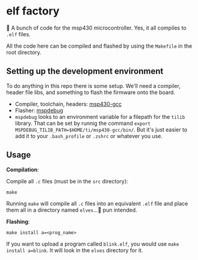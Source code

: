 # elf factory

🧝 A bunch of code for the msp430 microcontroller. Yes, it all compiles to `.elf` files.

All the code here can be compiled and flashed by using the `Makefile` in the root directory.

## Setting up the development environment
To do anything in this repo there is some setup. We'll need a compiler, header file libs, and something to flash the firmware onto the board.

- Compiler, toolchain, headers: [msp430-gcc](https://www.ti.com/tool/MSP430-GCC-OPENSOURCE)
- Flasher: [mspdebug](https://github.com/dlbeer/mspdebug)
- `mspdebug` looks to an environment variable for a filepath for the `tilib` library. That can be set by runnig the command `export MSPDEBUG_TILIB_PATH=$HOME/ti/msp430-gcc/bin/`. But it's just easier to add it to your `.bash_profile` or `.zshrc` or whatever you use.


## Usage

**Compilation**:

Compile all `.c` files (must be in the `src` directory):
```
make
```
Running `make` will compile all `.c` files into an equivalent `.elf` file and place them all in a directory named `elves`...🧝 pun intended.

**Flashing**:
```
make install a=<prog_name>
```
If you want to upload a program called `blink.elf`, you would use `make install a=blink`. It will look in the `elves` directory for it.